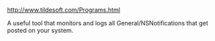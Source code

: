 

http://www.tildesoft.com/Programs.html

A useful tool that monitors and logs all General/NSNotification<nowiki/>s that get posted on your system.